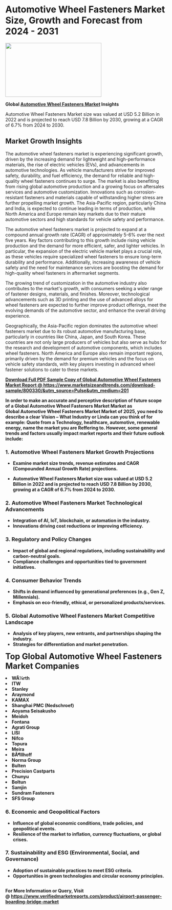 <H1>Automotive Wheel Fasteners Market Size, Growth and Forecast from 2024 - 2031</H1><img class="aligncenter size-medium wp-image-584254" src="https://thirdeyenews.in/wp-content/uploads/2024/09/Global-Market-Research-300x168.jpeg" alt="" width="300" height="168" /><p><strong>Global&nbsp;<a href="https://www.marketsizeandtrends.com/download-sample/800330/&amp;utm_source=Pulse&amp;utm_medium=201">Automotive Wheel Fasteners Market</a> Insights</strong></p><p>Automotive Wheel Fasteners Market size was valued at USD 5.2 Billion in 2022 and is projected to reach USD 7.8 Billion by 2030, growing at a CAGR of 6.7% from 2024 to 2030.</p><p><h2>Market Growth Insights</h2> <p>The automotive wheel fasteners market is experiencing significant growth, driven by the increasing demand for lightweight and high-performance materials, the rise of electric vehicles (EVs), and advancements in automotive technologies. As vehicle manufacturers strive for improved safety, durability, and fuel efficiency, the demand for reliable and high-quality wheel fasteners continues to surge. The market is also benefiting from rising global automotive production and a growing focus on aftersales services and automotive customization. Innovations such as corrosion-resistant fasteners and materials capable of withstanding higher stress are further propelling market growth. The Asia-Pacific region, particularly China and India, is expected to continue leading in terms of production, while North America and Europe remain key markets due to their mature automotive sectors and high standards for vehicle safety and performance.</p> <p><strong><a href="#"></a></strong></p> <p>The automotive wheel fasteners market is projected to expand at a compound annual growth rate (CAGR) of approximately 5-6% over the next five years. Key factors contributing to this growth include rising vehicle production and the demand for more efficient, safer, and lighter vehicles. In particular, the expansion of the electric vehicle market plays a crucial role, as these vehicles require specialized wheel fasteners to ensure long-term durability and performance. Additionally, increasing awareness of vehicle safety and the need for maintenance services are boosting the demand for high-quality wheel fasteners in aftermarket segments.</p> <p>The growing trend of customization in the automotive industry also contributes to the market's growth, with consumers seeking a wider range of fastener designs, materials, and finishes. Moreover, technological advancements such as 3D printing and the use of advanced alloys for wheel fasteners are expected to further improve product offerings, meet the evolving demands of the automotive sector, and enhance the overall driving experience.</p> <p>Geographically, the Asia-Pacific region dominates the automotive wheel fasteners market due to its robust automotive manufacturing base, particularly in countries like China, Japan, and South Korea. These countries are not only large producers of vehicles but also serve as hubs for the research and development of automotive components, which includes wheel fasteners. North America and Europe also remain important regions, primarily driven by the demand for premium vehicles and the focus on vehicle safety standards, with key players investing in advanced wheel fastener solutions to cater to these markets.</p> <p><strong><a href="#"></p><p><span class=""><strong>Download Full PDF Sample Copy of Global Automotive Wheel Fasteners Market Report</strong> @ <a href="https://www.marketsizeandtrends.com/download-sample/800330/&amp;utm_source=Pulse&amp;utm_medium=201" target="_blank">https://www.marketsizeandtrends.com/download-sample/800330/&amp;utm_source=Pulse&amp;utm_medium=201</a></span></p><p>In order to make an accurate and perceptive description of future scope of a Global&nbsp;Automotive Wheel Fasteners Market Market as Global&nbsp;Automotive Wheel Fasteners Market Market of 2025, you need to describe a clear Vision &ndash; What Industry or Linda can you think of for example: Quote from a Technology, healthcare, automotive, renewable energy, name the market you are Reffering to. However, some general trends and factors usually impact market reports and their future outlook include:</p><h3>1.&nbsp;<strong>Automotive Wheel Fasteners Market Growth Projections</strong></h3><ul><li>Examine market size trends, revenue estimates and CAGR (Compounded Annual Growth Rate) projections.</li><li><p>Automotive Wheel Fasteners Market size was valued at USD 5.2 Billion in 2022 and is projected to reach USD 7.8 Billion by 2030, growing at a CAGR of 6.7% from 2024 to 2030.</p></li></ul><h3>2.&nbsp;<strong>Automotive Wheel Fasteners Market Technological Advancements</strong></h3><ul><li>Integration of AI, IoT, blockchain, or automation in the industry.</li><li>Innovations driving cost reductions or improving efficiency.</li></ul><h3>3.&nbsp;<strong>Regulatory and Policy Changes</strong></h3><ul><li>Impact of global and regional regulations, including sustainability and carbon-neutral goals.</li><li>Compliance challenges and opportunities tied to government initiatives.</li></ul><h3>4.&nbsp;<strong>Consumer Behavior Trends</strong></h3><ul><li>Shifts in demand influenced by generational preferences (e.g., Gen Z, Millennials).</li><li>Emphasis on eco-friendly, ethical, or personalized products/services.</li></ul><h3>5.&nbsp;<strong>Global Automotive Wheel Fasteners Market Competitive Landscape</strong></h3><ul><li>Analysis of key players, new entrants, and partnerships shaping the industry.</li><li>Strategies for differentiation and market penetration.</li></ul><p data-pm-slice="1 1 []"><span style="color: inherit; font-family: inherit; font-size: 25px;">Top Global Automotive Wheel Fasteners Market Companies</span></p><div class="" data-test-id=""><p><li>WÃ¼rth</li><li> ITW</li><li> Stanley</li><li> Araymond</li><li> KAMAX</li><li> Shanghai PMC (Nedschroef)</li><li> Aoyama Seisakusho</li><li> Meidoh</li><li> Fontana</li><li> Agrati Group</li><li> LISI</li><li> Nifco</li><li> Topura</li><li> Meira</li><li> BÃ¶llhoff</li><li> Norma Group</li><li> Bulten</li><li> Precision Castparts</li><li> Chunyu</li><li> Boltun</li><li> Samjin</li><li> Sundram Fasteners</li><li> SFS Group</li></p></div><h3>6.&nbsp;<strong>Economic and Geopolitical Factors</strong></h3><ul><li>Influence of global economic conditions, trade policies, and geopolitical events.</li><li>Resilience of the market to inflation, currency fluctuations, or global crises.</li></ul><h3>7.&nbsp;<strong>Sustainability and ESG (Environmental, Social, and Governance)</strong></h3><ul><li>Adoption of sustainable practices to meet ESG criteria.</li><li>Opportunities in green technologies and circular economy principles.</li></ul><h2><strong style="font-size: 14px;">For More Information or Query, Visit @&nbsp;</strong><a style="background-color: #ffffff; font-size: 14px;" href="https://www.marketsizeandtrends.com/report/automotive-wheel-fasteners-market/" target="_blank">https://www.verifiedmarketreports.com/product/airport-passenger-boarding-bridge-market</a></h2>
